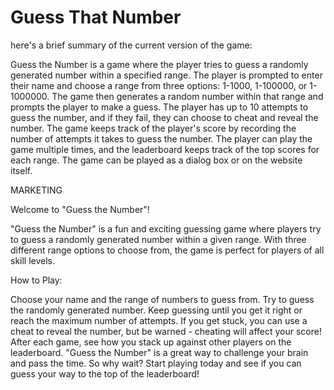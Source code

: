 # Guess That Number
here's a brief summary of the current version of the game:

Guess the Number is a game where the player tries to guess a randomly generated number within a specified range. The player is prompted to enter their name and choose a range from three options: 1-1000, 1-100000, or 1-1000000. The game then generates a random number within that range and prompts the player to make a guess. The player has up to 10 attempts to guess the number, and if they fail, they can choose to cheat and reveal the number. The game keeps track of the player's score by recording the number of attempts it takes to guess the number. The player can play the game multiple times, and the leaderboard keeps track of the top scores for each range. The game can be played as a dialog box or on the website itself.


MARKETING

Welcome to "Guess the Number"!

"Guess the Number" is a fun and exciting guessing game where players try to guess a randomly generated number within a given range. With three different range options to choose from, the game is perfect for players of all skill levels.

How to Play:

Choose your name and the range of numbers to guess from.
Try to guess the randomly generated number.
Keep guessing until you get it right or reach the maximum number of attempts.
If you get stuck, you can use a cheat to reveal the number, but be warned - cheating will affect your score!
After each game, see how you stack up against other players on the leaderboard.
"Guess the Number" is a great way to challenge your brain and pass the time. So why wait? Start playing today and see if you can guess your way to the top of the leaderboard!
